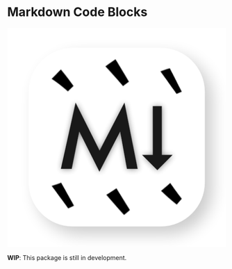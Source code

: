 # Markdown Code Blocks

![Markdown Code Blocks](docs/logo.png)

__WIP__: This package is still in development.

